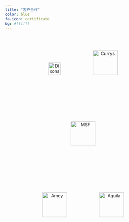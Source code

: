 ```yaml
---
title: "客户合作"
color: blue
fa-icon: certificate
bg: #ffffff 
---
```


<style>
    .sponsor-session img {
        margin:50px!important;
    }
</style>


<div class="sponsor-session" style="text-align: center;margin-bottom:50px;">


   <img class="img-sponsor" alt="Dixons" src="{{ site.baseurl }}/img/1.png" style="height: 40px;">

   <img class="img-sponsor" alt="Currys" src="{{ site.baseurl }}/img/2.png" style="height: 80px;">

</div>


<div class="sponsor-session" style="text-align: center;margin-bottom:50px;">
   <img class="img-sponsor" alt="MSF" src="{{ site.baseurl }}/img/5.png" style="height: 80px;">
</div>



<div class="sponsor-session" style="text-align: center;margin-bottom:20px;">

   <img class="img-sponsor" alt="Amey" src="{{ site.baseurl }}/img/3.png" style="height: 80px;">

   <img class="img-sponsor" alt="Aquila" src="{{ site.baseurl }}/img/4.png" style=" height: 80px;">

</div>



